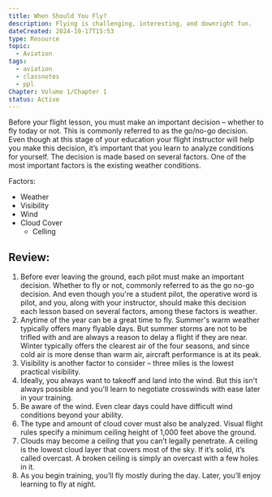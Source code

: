 ```yaml
---
title: When Should You Fly?
description: Flying is challenging, interesting, and downright fun.
dateCreated: 2024-10-17T15:53
type: Resource
topic:
  - Aviation
tags:
  - aviation
  - classnotes
  - ppl
Chapter: Volume 1/Chapter 1
status: Active
---
```

Before your flight lesson, you must make an important decision – whether to fly today or not. This is commonly referred to as the go/no-go decision. Even though at this stage of your education your flight instructor will help you make this decision, it’s important that you learn to analyze conditions for yourself. The decision is made based on several factors. One of the most important factors is the existing weather conditions.


Factors: 
- Weather
- Visibility
- Wind
- Cloud Cover
	- Celling 
## Review:

1. Before ever leaving the ground, each pilot must make an important decision. Whether to fly or not, commonly referred to as the go no-go decision. And even though you're a student pilot, the operative word is pilot, and you, along with your instructor, should make this decision each lesson based on several factors, among these factors is weather.
2. Anytime of the year can be a great time to fly. Summer's warm weather typically offers many flyable days. But summer storms are not to be trifled with and are always a reason to delay a flight if they are near. Winter typically offers the clearest air of the four seasons, and since cold air is more dense than warm air, aircraft performance is at its peak.
3. Visibility is another factor to consider – three miles is the lowest practical visibility.
4. Ideally, you always want to takeoff and land into the wind. But this isn't always possible and you'll learn to negotiate crosswinds with ease later in your training.
5. Be aware of the wind. Even clear days could have difficult wind conditions beyond your ability.
6. The type and amount of cloud cover must also be analyzed. Visual flight rules specify a minimum ceiling height of 1,000 feet above the ground.
7. Clouds may become a ceiling that you can’t legally penetrate. A ceiling is the lowest cloud layer that covers most of the sky. If it’s solid, it’s called overcast. A broken ceiling is simply an overcast with a few holes in it.
8. As you begin training, you’ll fly mostly during the day. Later, you’ll enjoy learning to fly at night.